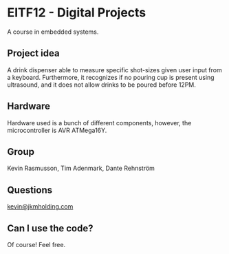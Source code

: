 # EITF12 - Digital Projects

A course in embedded systems.

## Project idea

A drink dispenser able to measure specific shot-sizes given user input 
from a keyboard. Furthermore, it recognizes if no pouring cup is present 
using ultrasound, and it does not allow drinks to be poured before 12PM.

## Hardware

Hardware used is a bunch of different components, however, the 
microcontroller is AVR ATMega16Y.

## Group

Kevin Rasmusson, Tim Adenmark, Dante Rehnström

## Questions

kevin@jkmholding.com

## Can I use the code?

Of course! Feel free.
